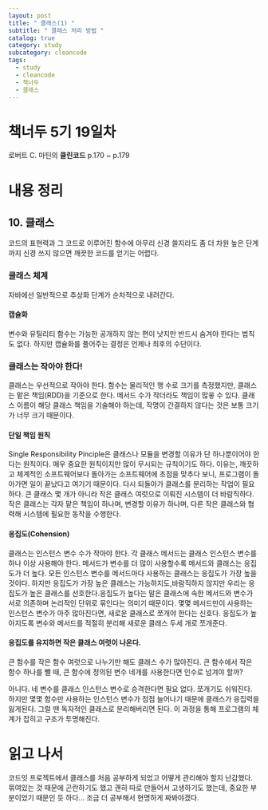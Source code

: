 ```yaml
---
layout: post
title: " 클래스(1) "
subtitle: " 클래스 처리 방법 "
catalog: true
category: study
subcategory: cleancode
tags:
  - study
  - cleancode
  - 책너두
  - 클래스
---
```


# 책너두 5기 19일차

로버트 C. 마틴의 **클린코드** p.170 ~ p.179

# 내용 정리

## 10. 클래스

코드의 표현력과 그 코드로 이루어진 함수에 아무리 신경 쓸지라도 좀 더 차원 높은 단계까지 신경 쓰지 않으면 깨끗한 코드를 얻기는 어렵다.

### 클래스 체계

자바에선 일반적으로 추상화 단계가 순차적으로 내려간다.

#### 캡슐화

변수와 유틸리티 함수는 가능한 공개하지 않는 편이 낫지만 반드시 숨겨야 한다는 법칙도 없다. 하지만 캡슐화를 풀어주는 결정은 언제나 최후의 수단이다.

### 클래스는 작아야 한다!

클래스는 우선적으로 작아야 한다. 함수는 물리적인 행 수로 크기를 측정했지만, 클래스는 맡은 책임(RDD)을 기준으로 한다. 메서드 수가 작더라도 책임이 많읗 수 있다. 클래스 이름이 해당 클래스 책임을 기술해야 하는데, 작명이 간결하지 않다는 것은 보통 크기가 너무 크기 때문이다.

#### 단일 책임 원칙

Single Responsibility Pinciple은 클래스나 모듈을 변경할 이유가 단 하나뿐이어야 한다는 원칙이다. 매우 중요한 원칙이지만 많이 무시되는 규칙이기도 하다. 이유는, 깨끗하고 체계적인 소프트웨어보다 돌아가는 소프트웨어에 초점을 맞추다 보니, 프로그램이 돌아가면 일이 끝났다고 여기기 때문이다. 다시 되돌아가 클래스를 분리하는 작업이 필요하다. 큰 클래스 몇 개가 아니라 작은 클래스 여럿으로 이뤄진 시스템이 더 바람직하다. 작은 클래스는 각자 맡은 책임이 하나며, 변경할 이유가 하나며, 다른 작은 클래스와 협력해 시스템에 필요한 동작을 수행한다.

#### 응집도(Cohension)

클래스는 인스턴스 변수 수가 작아야 한다. 각 클래스 메서드는 클래스 인스턴스 변수를 하나 이상 사용해야 한다. 메서드가 변수를 더 많이 사용할수록 메서드와 클래스는 응집도가 더 높다. 모든 인스턴스 변수를 메서드마다 사용하는 클래스는 응집도가 가장 높을 것이다. 하지만 응집도가 가장 높은 클래스는 가능하지도,바람직하지 않지만 우리는 응집도가 높은 클래스를 선호한다.응집도가 높다는 말은 클래스에 속한 메서드와 변수가 서로 의존하며 논리적인 단위로 묶인다는 의미기 때문이다. 몇몇 메서드만이 사용하는 인스턴스 변수가 아주 많아진다면, 새로운 클래스로 쪼개야 한다는 신호다. 응집도가 높아지도록 변수와 메서드를 적절히 분리해 새로운 클래스 두세 개로 쪼개준다.

#### 응집도를 유지하면 작은 클래스 여럿이 나온다.

큰 함수를 작은 함수 여럿으로 나누기만 해도 클래스 수가 많아진다. 큰 함수에서 작은 함수 하나를 뺄 때, 큰 함수에 정의된 변수 네개를 사용한다면 인수로 넘겨야 할까?

아니다. 네 변수를 클래스 인스턴스 변수로 승격한다면 필요 없다. 쪼개기도 쉬워진다. 하지만 몇몇 함수만 사용하는 인스턴스 변수가 점점 늘어나기 때문에 클래스가 응집력을 잃게된다. 그럴 땐 독자적인 클래스로 분리해버리면 된다. 이 과정을 통해 프로그램의 체계가 잡히고 구조가 투명해진다.

# 읽고 나서

코드잇 프로젝트에서 클래스를 처음 공부하게 되었고 어떻게 관리해야 할지 난감했다. 묶여있는 것 때문에 곤란하기도 했고 괜히 따로 만들어서 고생하기도 했는데, 중요한 부분이었기 때문인 듯 하다... 조금 더 공부해서 현명하게 짜봐야겠다.
